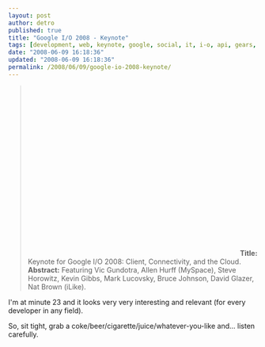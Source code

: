 ```yaml
---
layout: post
author: detro
published: true
title: "Google I/O 2008 - Keynote"
tags: [development, web, keynote, google, social, it, i-o, api, gears, english, android, open, important, history]
date: "2008-06-09 16:18:36"
updated: "2008-06-09 16:18:36"
permalink: /2008/06/09/google-io-2008-keynote/
---
```


<blockquote>
<object width="425" height="344"><param name="movie" value="http://www.youtube.com/v/vk1HvP7NO5w&hl=en&color1=0x2b405b&color2=0x6b8ab6"></param><embed src="http://www.youtube.com/v/vk1HvP7NO5w&hl=en&color1=0x2b405b&color2=0x6b8ab6" type="application/x-shockwave-flash" width="425" height="344"></embed></object>
<strong>Title:</strong> Keynote for Google I/O 2008: Client, Connectivity, and the Cloud.
<strong>Abstract:</strong> Featuring Vic Gundotra, Allen Hurff (MySpace), Steve Horowitz, Kevin Gibbs, Mark Lucovsky, Bruce Johnson, David Glazer, Nat Brown (iLike).
</blockquote>

I'm at minute 23 and it looks very very interesting and relevant (for every developer in any field).

So, sit tight, grab a coke/beer/cigarette/juice/whatever-you-like and... listen carefully.
